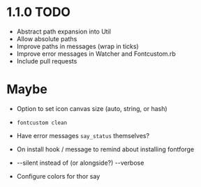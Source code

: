 # 1.1.0 TODO

* Abstract path expansion into Util
* Allow absolute paths
* Improve paths in messages (wrap in ticks)
* Improve error messages in Watcher and Fontcustom.rb
* Include pull requests

# Maybe

* Option to set icon canvas size (auto, string, or hash)
* `fontcustom clean`

* Have error messages `say_status` themselves?
* On install hook / message to remind about installing fontforge
* --silent instead of (or alongside?) --verbose
* Configure colors for thor say
